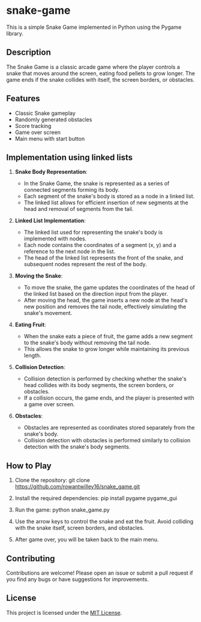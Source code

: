 # snake-game
 
This is a simple Snake Game implemented in Python using the Pygame library.

## Description

The Snake Game is a classic arcade game where the player controls a snake that moves around the screen, eating food pellets to grow longer. The game ends if the snake collides with itself, the screen borders, or obstacles.

## Features

- Classic Snake gameplay
- Randomly generated obstacles
- Score tracking
- Game over screen
- Main menu with start button

## Implementation using linked lists 

1. **Snake Body Representation**:
   - In the Snake Game, the snake is represented as a series of connected segments forming its body.
   - Each segment of the snake's body is stored as a node in a linked list.
   - The linked list allows for efficient insertion of new segments at the head and removal of segments from the tail.

2. **Linked List Implementation**:
   - The linked list used for representing the snake's body is implemented with nodes.
   - Each node contains the coordinates of a segment (x, y) and a reference to the next node in the list.
   - The head of the linked list represents the front of the snake, and subsequent nodes represent the rest of the body.

3. **Moving the Snake**:
   - To move the snake, the game updates the coordinates of the head of the linked list based on the direction input from the player.
   - After moving the head, the game inserts a new node at the head's new position and removes the tail node, effectively simulating the snake's movement.

4. **Eating Fruit**:
   - When the snake eats a piece of fruit, the game adds a new segment to the snake's body without removing the tail node.
   - This allows the snake to grow longer while maintaining its previous length.

5. **Collision Detection**:
   - Collision detection is performed by checking whether the snake's head collides with its body segments, the screen borders, or obstacles.
   - If a collision occurs, the game ends, and the player is presented with a game over screen.

6. **Obstacles**:
   - Obstacles are represented as coordinates stored separately from the snake's body.
   - Collision detection with obstacles is performed similarly to collision detection with the snake's body segments.

## How to Play

1. Clone the repository: git clone https://github.com/rowantwilley16/snake_game.git

2. Install the required dependencies: pip install pygame pygame_gui

3. Run the game: python snake_game.py

4. Use the arrow keys to control the snake and eat the fruit. Avoid colliding with the snake itself, screen borders, and obstacles.

5. After game over, you will be taken back to the main menu.

## Contributing

Contributions are welcome! Please open an issue or submit a pull request if you find any bugs or have suggestions for improvements.

## License

This project is licensed under the [MIT License](LICENSE).








